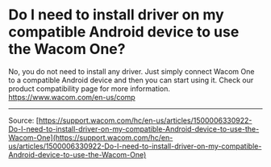 # Do I need to install driver on my compatible Android device to use the Wacom One?

No, you do not need to install any driver. Just simply connect Wacom One to a compatible Android device and then you can start using it. Check our product compatibility page for more information. https://www.wacom.com/en-us/comp

---
Source: [https://support.wacom.com/hc/en-us/articles/1500006330922-Do-I-need-to-install-driver-on-my-compatible-Android-device-to-use-the-Wacom-One](https://support.wacom.com/hc/en-us/articles/1500006330922-Do-I-need-to-install-driver-on-my-compatible-Android-device-to-use-the-Wacom-One)
